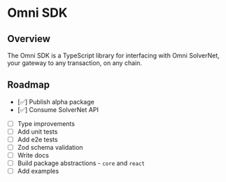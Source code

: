 # Omni SDK

## Overview

The Omni SDK is a TypeScript library for interfacing with Omni SolverNet, your gateway to any transaction, on any chain.

## Roadmap

- [✅] Publish alpha package
- [✅] Consume SolverNet API
- [ ] Type improvements
- [ ] Add unit tests
- [ ] Add e2e tests
- [ ] Zod schema validation
- [ ] Write docs
- [ ] Build package abstractions - `core` and `react`
- [ ] Add examples
